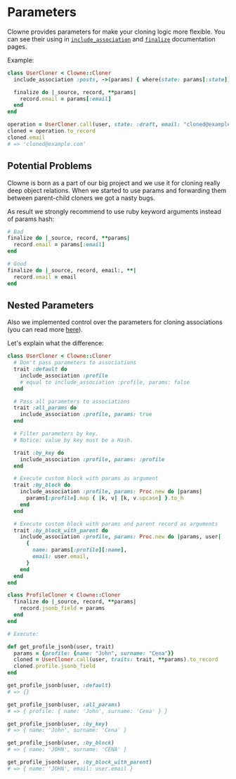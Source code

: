 # Parameters

Clowne provides parameters for make your cloning logic more flexible. You can see their using in [`include_association`](include_association.md#scope) and [`finalize`](finalize.md) documentation pages.

Example:

```ruby
class UserCloner < Clowne::Cloner
  include_association :posts, ->(params) { where(state: params[:state]) }

  finalize do |_source, record, **params|
    record.email = params[:email]
  end
end

operation = UserCloner.call(user, state: :draft, email: "cloned@example.com")
cloned = operation.to_record
cloned.email
# => 'cloned@example.com'
```

## Potential Problems

Clowne is born as a part of our big project and we use it for cloning really deep object relations. When we started to use params and forwarding them between parent-child cloners we got a nasty bugs.

As result we strongly recommend to use ruby keyword arguments instead of params hash:

```ruby
# Bad
finalize do |_source, record, **params|
  record.email = params[:email]
end

# Good
finalize do |_source, record, email:, **|
  record.email = email
end
```

## Nested Parameters

Also we implemented control over the parameters for cloning associations (you can read more [here](https://github.com/clowne-rb/clowne/issues/15)).

Let's explain what the difference:

```ruby
class UserCloner < Clowne::Cloner
  # Don't pass parameters to associations
  trait :default do
    include_association :profile
    # equal to include_association :profile, params: false
  end

  # Pass all parameters to associations
  trait :all_params do
    include_association :profile, params: true
  end

  # Filter parameters by key.
  # Notice: value by key must be a Hash.

  trait :by_key do
    include_association :profile, params: :profile
  end

  # Execute custom block with params as argument
  trait :by_block do
    include_association :profile, params: Proc.new do |params|
      params[:profile].map { |k, v| [k, v.upcase] }.to_h
    end
  end

  # Execute custom block with params and parent record as arguments
  trait :by_block_with_parent do
    include_association :profile, params: Proc.new do |params, user|
      {
        name: params[:profile][:name],
        email: user.email,
      }
    end
  end
end

class ProfileCloner < Clowne::Cloner
  finalize do |_source, record, **params|
    record.jsonb_field = params
  end
end

# Execute:

def get_profile_jsonb(user, trait)
  params = {profile: {name: "John", surname: "Cena"}}
  cloned = UserCloner.call(user, traits: trait, **params).to_record
  cloned.profile.jsonb_field
end

get_profile_jsonb(user, :default)
# => {}

get_profile_jsonb(user, :all_params)
# => { profile: { name: 'John', surname: 'Cena' } }

get_profile_jsonb(user, :by_key)
# => { name: 'John', surname: 'Cena' }

get_profile_jsonb(user, :by_block)
# => { name: 'JOHN', surname: 'CENA' }

get_profile_jsonb(user, :by_block_with_parent)
# => { name: 'JOHN', email: user.email }
```
